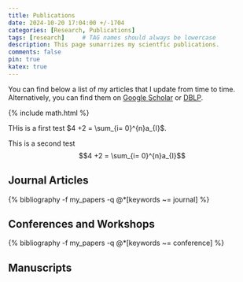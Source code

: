 ```yaml
---
title: Publications
date: 2024-10-20 17:04:00 +/-1704
categories: [Research, Publications]
tags: [research]     # TAG names should always be lowercase
description: This page sumarrizes my scientfic publications.
comments: false
pin: true
katex: true
---
```

You can find below a list of my articles that I update from time to time. Alternatively, you can find them on [Google Scholar](https://scholar.google.com/citations?user=UyENXP0AAAAJ) or [DBLP](https://dblp.uni-trier.de/pid/337/2519.html). 

{% include math.html %}

THis is a first test $4 +2 = \sum_{i= 0}^{n}a_{I}$.

This is a second test $$4 +2 = \sum_{i= 0}^{n}a_{I}$$

## Journal Articles

{% bibliography -f my_papers -q @*[keywords ~= journal] %}

## Conferences and Workshops

{% bibliography -f my_papers -q @*[keywords ~= conference] %}


## Manuscripts

<!-- {% bibliography -q @phdthesis %} -->

<!-- {% bibliography -q @phdthesis %} -->